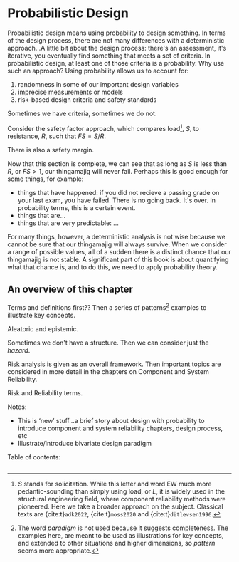 # Probabilistic Design

Probabilistic design means using probability to design something. In terms of the design process, there are not many differences with a deterministic approach...A little bit about the design process: there's an assessment, it's iterative, you eventually find something that meets a set of criteria. In probabilistic design, at least one of those criteria is a probability. Why use such an approach? Using probability allows us to account for:
1. randomness in some of our important design variables
2. imprecise measurements or models
3. risk-based design criteria and safety standards

Sometimes we have criteria, sometimes we do not.

Consider the safety factor approach, which compares load[^solicitation], $S$, to resistance, $R$, such that $FS=S/R$.

There is also a safety margin.

Now that this section is complete, we can see that as long as $S$ is less than $R$, or $FS>1$, our thingamajig will never fail. Perhaps this is good enough for some things, for example:
- things that have happened: if you did not recieve a passing grade on your last exam, you have failed. There is no going back. It's over. In probability terms, this is a certain event.
- things that are...
- things that are very predictable: ...

For many things, however, a deterministic analysis is not wise because we cannot be sure that our thingamajig will always survive. When we consider a range of possible values, all of a sudden there is a distinct chance that our thingamajig is not stable. A significant part of this book is about quantifying what that chance is, and to do this, we need to apply probability theory. 

## An overview of this chapter

Terms and definitions first?? Then a series of patterns[^pattern] examples to illustrate key concepts.

Aleatoric and epistemic.

Sometimes we don't have a structure. Then we can consider just the *hazard*.

Risk analysis is given as an overall framework. Then important topics are considered in more detail in the chapters on Component and System Reliability. 

Risk and Reliability terms.

Notes:
- This is ‘new’ stuff…a brief story about design with probability to introduce component and system reliability chapters, design process, etc 
- Illustrate/introduce bivariate design paradigm 

Table of contents:

```{tableofcontents}
```

[^solicitation]: $S$ stands for solicitation. While this letter and word EW much more pedantic-sounding than simply using load, or $L$, it is widely used in the structural engineering field, where component reliability methods were pioneered. Here we take a broader approach on the subject. Classical texts are {cite:t}`adk2022`, {cite:t}`moss2020` and {cite:t}`ditlevsen1996`.
[^pattern]: The word *paradigm* is not used because it suggests completeness. The examples here, are meant to be used as illustrations for key concepts, and extended to other situations and higher dimensions, so *pattern* seems more appropriate.